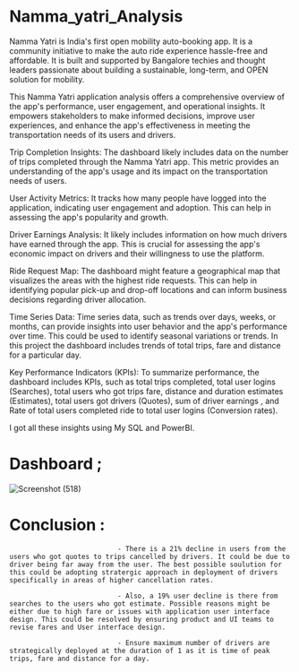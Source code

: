 # Namma_yatri_Analysis

Namma Yatri is India's first open mobility auto-booking app. It is a community initiative to make the auto ride experience hassle-free and affordable. It is built and supported by Bangalore techies and thought leaders passionate about building a sustainable, long-term, and OPEN solution for mobility. 

This Namma Yatri application analysis offers a comprehensive overview of the app's performance, user engagement, and operational insights. It empowers stakeholders to make informed decisions, improve user experiences, and enhance the app's effectiveness in meeting the transportation needs of its users and drivers.

﻿Trip Completion Insights:
The dashboard likely includes data on the number of trips completed through the Namma Yatri app. This metric provides an understanding of the app's usage and its impact on the transportation needs of users.

User Activity Metrics:
It tracks how many people have logged into the application, indicating user engagement and adoption. This can help in assessing the app's popularity and growth.

Driver Earnings Analysis:
It likely includes information on how much drivers have earned through the app. This is crucial for assessing the app's economic impact on drivers and their willingness to use the platform.

Ride Request Map:
The dashboard might feature a geographical map that visualizes the areas with the highest ride requests. This can help in identifying popular pick-up and drop-off locations and can inform business decisions regarding driver allocation.

Time Series Data:
Time series data, such as trends over days, weeks, or months, can provide insights into user behavior and the app's performance over time. This could be used to identify seasonal variations or trends. In this project the dashboard includes trends of total trips, fare and distance for a particular day.

 Key Performance Indicators (KPIs):
To summarize performance, the dashboard includes KPIs, such as total trips completed, total user logins (Searches), total users who got trips fare, distance and duration estimates (Estimates), total users got drivers (Quotes), sum of driver earnings , and Rate of total users completed ride to total user logins (Conversion rates).

I got all these insights using My SQL and PowerBI.

# Dashboard ; 

              
![Screenshot (518)](https://github.com/Abhisheksudan96/Namma_yatri_Analysis/assets/138653890/d589e008-59bb-4b05-923c-0de927f6a6a9)



# Conclusion :
                               - There is a 21% decline in users from the users who got quotes to trips cancelled by drivers. It could be due to driver being far away from the user. The best possible soulution for this could be adopting stratergic approach in deployment of drivers specifically in areas of higher cancellation rates.

                               - Also, a 19% user decline is there from searches to the users who got estimate. Possible reasons might be either due to high fare or issues with application user interface design. This could be resolved by ensuring product and UI teams to revise fares and User interface design.

                               - Ensure maximum number of drivers are strategically deployed at the duration of 1 as it is time of peak trips, fare and distance for a day.

